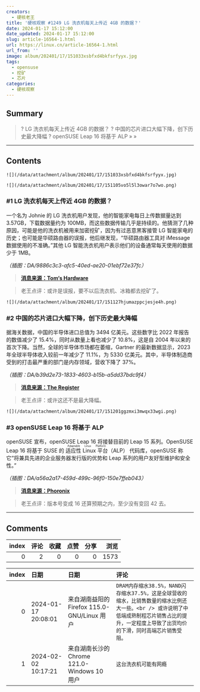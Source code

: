 ```yaml
---
creators:
  - 硬核老王
title: '硬核观察 #1249 LG 洗衣机每天上传近 4GB 的数据？'
date: 2024-01-17 15:12:00
date_updated: 2024-01-17 15:12:00
slug: article-16564-1.html
url: https://linux.cn/article-16564-1.html
url_from: ''
image: album/202401/17/151033xsbfxd4bkfsrfyyx.jpg
tags:
  - opensuse
  - 挖矿
  - 芯片
categories:
  - 硬核观察
---
```


## Summary

> ? LG 洗衣机每天上传近 4GB 的数据？
> ? 中国的芯片进口大幅下降，创下历史最大降幅
> ? openSUSE Leap 16 将基于 ALP
> » 
> »

***

<!-- more -->

## Contents

`![](/data/attachment/album/202401/17/151033xsbfxd4bkfsrfyyx.jpg)`

`![](/data/attachment/album/202401/17/151105vo5l5l3owar7o7wo.png)`

### #1 LG 洗衣机每天上传近 4GB 的数据？

一个名为 Johnie 的 LG 洗衣机用户发现，他的智能家电每日上传数据量达到 3.57GB，下载数据量约为 100MB，而这些数据传输几乎是持续的。他猜测了几种原因，可能是他的洗衣机被用来加密挖矿，因为有过恶意黑客接管 LG 智能家电的历史；也可能是华硕路由器的误报，他后继发现，“华硕路由器工具对 iMessage 数据使用的不准确。”其他 LG 智能洗衣机用户表示他们的设备通常每天使用的数据少于 1MB。

*（插图：DA/9886c3c3-afc5-40ed-ae20-01ebf72e37fc）*

> 
> **[消息来源：Tom‘s Hardware](https://www.tomshardware.com/networking/your-washing-machine-could-be-sending-37-gb-of-data-a-day)**
> 
> 
> 

> 
> 老王点评：或许是误报，要不以后洗衣机、冰箱都去挖矿了。
> 
> 
> 

`![](/data/attachment/album/202401/17/151127hjumazppcjesje4h.png)`

### #2 中国的芯片进口大幅下降，创下历史最大降幅

据海关数据，中国的半导体进口总值为 3494 亿美元。这些数字比 2022 年报告的数值减少了 15.4%，同时从数量上看也减少了 10.8%，这是自 2004 年以来的首次下降。当然，全球的半导体市场都在萎缩，Gartner 的最新数据显示，2023 年全球半导体收入较前一年减少了 11.1%，为 5330 亿美元。其中，半导体制造商受到的打击最严重的部门是内存领域，营收下降了 37%。

*（插图：DA/b39d2e73-1833-4603-b15b-a5dd37bdc9f4）*

> 
> **[消息来源：The Register](https://www.theregister.com/2024/01/16/china_chip_imports_fall/)**
> 
> 
> 

> 
> 老王点评：或许这还不是最大降幅。
> 
> 
> 

`![](/data/attachment/album/202401/17/151201ggzmxi3mwqx33wgi.png)`

### #3 openSUSE Leap 16 将基于 ALP

openSUSE 宣布，openSUSE Leap 16 将接替目前的 Leap 15 系列。OpenSUSE Leap 16 将基于 SUSE 的 <ruby> 适应性 Linux 平台 <rt>  Adaptable Linux Platform </rt></ruby>（ALP） 代码库，openSUSE 称它“将兼具先进的企业服务器发行版的优势和 Leap 系列的用户友好型维护和安全性。”

*（插图：DA/a56a2a17-459d-499c-96f0-150e7ffeb043）*

> 
> **[消息来源：Phoronix](https://www.phoronix.com/news/openSUSE-Leap-16-ALP-2024)**
> 
> 
> 

> 
> 老王点评：版本号变成 16 还算预期之内，至少没有变回 42 去。
> 
> 
>

***

## Comments


|   index |   评论 |   收藏 |   点赞 |   分享 |   浏览 |
|--------:|-------:|-------:|-------:|-------:|-------:|
|       0 |      2 |      0 |      0 |      0 |   1573 |

|   index | 日期                | 日期                                        | 评论                                                                                                                                                                                                |
|--------:|:--------------------|:--------------------------------------------|:----------------------------------------------------------------------------------------------------------------------------------------------------------------------------------------------------|
|       0 | 2024-01-17 20:08:01 | 来自湖南益阳的 Firefox 115.0-GNU/Linux 用户 | `DRAM内存缩水38.5%，NAND闪存缩水37.5%，这是全球营收的缩水，比销售数量的缩水比例还大一些。<br /> 或许说明了中低端成熟制程芯片销售占比的提升，一定程度上导致了出货均价的下滑，同时高端芯片销售受阻。` |
|       1 | 2024-02-02 10:17:21 | 来自湖南长沙的 Chrome 121.0-Windows 10 用户 | `这台洗衣机可能有网瘾`                                                                                                                                                                              |
